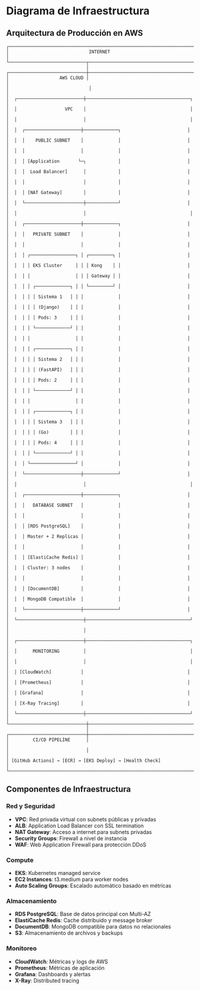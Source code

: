 
# Diagrama de Infraestructura

## Arquitectura de Producción en AWS

```
┌─────────────────────────────────────────────────────────────────────────┐
│                              INTERNET                                   │
└─────────────────────────────┬───────────────────────────────────────────┘
                              │
┌─────────────────────────────┼───────────────────────────────────────────┐
│                   AWS CLOUD │                                           │
│                              │                                           │
│  ┌─────────────────────────┼───────────────────────────────────────┐   │
│  │                  VPC    │                                       │   │
│  │                         │                                       │   │
│  │  ┌─────────────────────┼─────────────┐                         │   │
│  │  │    PUBLIC SUBNET    │             │                         │   │
│  │  │                     │             │                         │   │
│  │  │ [Application       └─┐            │                         │   │
│  │  │  Load Balancer]      │            │                         │   │
│  │  │                      │            │                         │   │
│  │  │ [NAT Gateway]        │            │                         │   │
│  │  └──────────────────────┼────────────┘                         │   │
│  │                         │                                       │   │
│  │  ┌─────────────────────┼─────────────┐                         │   │
│  │  │   PRIVATE SUBNET    │             │                         │   │
│  │  │                     │             │                         │   │
│  │  │ ┌─────────────────┐ │ ┌─────────┐ │                         │   │
│  │  │ │ EKS Cluster     │ │ │ Kong    │ │                         │   │
│  │  │ │                 │ │ │ Gateway │ │                         │   │
│  │  │ │ ┌─────────────┐ │ │ └─────────┘ │                         │   │
│  │  │ │ │ Sistema 1   │ │ │             │                         │   │
│  │  │ │ │ (Django)    │ │ │             │                         │   │
│  │  │ │ │ Pods: 3     │ │ │             │                         │   │
│  │  │ │ └─────────────┘ │ │             │                         │   │
│  │  │ │                 │ │             │                         │   │
│  │  │ │ ┌─────────────┐ │ │             │                         │   │
│  │  │ │ │ Sistema 2   │ │ │             │                         │   │
│  │  │ │ │ (FastAPI)   │ │ │             │                         │   │
│  │  │ │ │ Pods: 2     │ │ │             │                         │   │
│  │  │ │ └─────────────┘ │ │             │                         │   │
│  │  │ │                 │ │             │                         │   │
│  │  │ │ ┌─────────────┐ │ │             │                         │   │
│  │  │ │ │ Sistema 3   │ │ │             │                         │   │
│  │  │ │ │ (Go)        │ │ │             │                         │   │
│  │  │ │ │ Pods: 4     │ │ │             │                         │   │
│  │  │ │ └─────────────┘ │ │             │                         │   │
│  │  │ └─────────────────┘ │             │                         │   │
│  │  └─────────────────────┼─────────────┘                         │   │
│  │                         │                                       │   │
│  │  ┌─────────────────────┼─────────────┐                         │   │
│  │  │   DATABASE SUBNET   │             │                         │   │
│  │  │                     │             │                         │   │
│  │  │ [RDS PostgreSQL]    │             │                         │   │
│  │  │ Master + 2 Replicas │             │                         │   │
│  │  │                     │             │                         │   │
│  │  │ [ElastiCache Redis] │             │                         │   │
│  │  │ Cluster: 3 nodes    │             │                         │   │
│  │  │                     │             │                         │   │
│  │  │ [DocumentDB]        │             │                         │   │
│  │  │ MongoDB Compatible  │             │                         │   │
│  │  └─────────────────────┼─────────────┘                         │   │
│  └─────────────────────────┼───────────────────────────────────────┘   │
│                            │                                           │
│  ┌─────────────────────────┼───────────────────────────────────────┐   │
│  │      MONITORING         │                                       │   │
│  │                         │                                       │   │
│  │ [CloudWatch]           │                                       │   │
│  │ [Prometheus]           │                                       │   │
│  │ [Grafana]              │                                       │   │
│  │ [X-Ray Tracing]        │                                       │   │
│  └─────────────────────────┼───────────────────────────────────────┘   │
└─────────────────────────────┼───────────────────────────────────────────┘
                              │
┌─────────────────────────────┼───────────────────────────────────────────┐
│         CI/CD PIPELINE      │                                           │
│                             │                                           │
│ [GitHub Actions] → [ECR] → [EKS Deploy] → [Health Check]               │
└─────────────────────────────────────────────────────────────────────────┘
```

## Componentes de Infraestructura

### Red y Seguridad
- **VPC**: Red privada virtual con subnets públicas y privadas
- **ALB**: Application Load Balancer con SSL termination
- **NAT Gateway**: Acceso a internet para subnets privadas
- **Security Groups**: Firewall a nivel de instancia
- **WAF**: Web Application Firewall para protección DDoS

### Compute
- **EKS**: Kubernetes managed service
- **EC2 Instances**: t3.medium para worker nodes
- **Auto Scaling Groups**: Escalado automático basado en métricas

### Almacenamiento
- **RDS PostgreSQL**: Base de datos principal con Multi-AZ
- **ElastiCache Redis**: Cache distribuido y message broker
- **DocumentDB**: MongoDB compatible para datos no relacionales
- **S3**: Almacenamiento de archivos y backups

### Monitoreo
- **CloudWatch**: Métricas y logs de AWS
- **Prometheus**: Métricas de aplicación
- **Grafana**: Dashboards y alertas
- **X-Ray**: Distributed tracing
